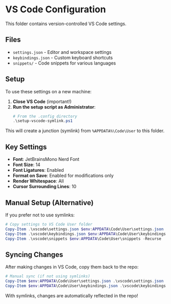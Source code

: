 # VS Code Configuration

This folder contains version-controlled VS Code settings.

## Files

- `settings.json` - Editor and workspace settings
- `keybindings.json` - Custom keyboard shortcuts
- `snippets/` - Code snippets for various languages

## Setup

To use these settings on a new machine:

1. **Close VS Code** (important!)
2. **Run the setup script as Administrator**:
   ```powershell
   # From the .config directory
   .\setup-vscode-symlink.ps1
   ```

This will create a junction (symlink) from `%APPDATA%\Code\User` to this folder.

## Key Settings

- **Font**: JetBrainsMono Nerd Font
- **Font Size**: 14
- **Font Ligatures**: Enabled
- **Format on Save**: Enabled for modifications only
- **Render Whitespace**: All
- **Cursor Surrounding Lines**: 10

## Manual Setup (Alternative)

If you prefer not to use symlinks:

```powershell
# Copy settings to VS Code User folder
Copy-Item .\vscode\settings.json $env:APPDATA\Code\User\settings.json
Copy-Item .\vscode\keybindings.json $env:APPDATA\Code\User\keybindings.json
Copy-Item .\vscode\snippets $env:APPDATA\Code\User\snippets -Recurse
```

## Syncing Changes

After making changes in VS Code, copy them back to the repo:

```powershell
# Manual sync (if not using symlinks)
Copy-Item $env:APPDATA\Code\User\settings.json .\vscode\settings.json
Copy-Item $env:APPDATA\Code\User\keybindings.json .\vscode\keybindings.json
```

With symlinks, changes are automatically reflected in the repo!
